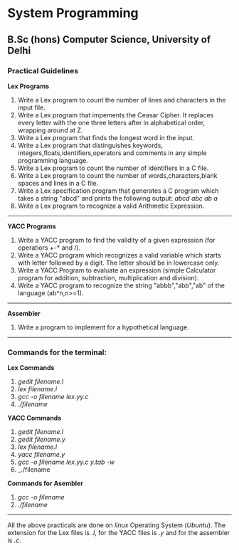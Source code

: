 # **System Programming**
## B.Sc (hons) Computer Science, University of Delhi
### Practical Guidelines
**Lex Programs**
1. Write a Lex program to count the number of lines and characters in the input file.
2. Write a Lex program that impements the Ceasar Cipher. It replaces every letter with the one three letters after in alphabetical order, wrapping around at Z.
3. Write a Lex program that finds the longest word in the input.
4. Write a Lex program that distinguishes keywords, integers,floats,identifiers,operators and comments in any simple programming language.
5. Write a Lex program to count the number of identifiers in a C file.
6. Write a Lex program to count the number of words,characters,blank spaces and lines in a C file.
7. Write a Lex specification program that generates a C program which takes a string "abcd" and prints the following output:
_abcd_
_abc_
_ab_
_a_
8. Write a Lex program to recognize a valid Arithmetic Expression.

---

**YACC Programs**
1. Write a YACC program to find the validity of a given expression (for operatiors +-* and /).
2. Write a YACC program which recognizes a valid variable which starts with letter followed by a digit. The letter should be in lowercase only.
3. Write a YACC Program to evaluate an expression (simple Calculator program for addition, subtraction, multiplication and division).
4. Write a YACC program to recognize the string "abbb","abb","ab" of the language (ab^n,n>=1).

---

**Assembler**
1. Write a program to implement for a hypothetical language.

---

### Commands for the terminal:
**Lex Commands**
1. _gedit filename.l_
2. _lex filename.l_
3. _gcc -o filename lex.yy.c_
4. _./filename_

**YACC Commands**
1. _gedit filename.l_
2. _gedit filename.y_
3. _lex filename.l_
4. _yacc filename.y_
5. _gcc -o filename lex.yy.c y.tab -w_
6. _./filename

**Commands for Asembler**
1. _gcc -o filename_
2. _./filename_

---

All the above practicals are done on _linux_ Operating System (_Ubuntu_). 
The extension for the Lex files is _.l_, for the YACC files is _.y_ and for the assembler is _.c_.

